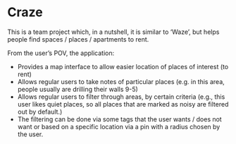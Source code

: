 # Craze
This is a team project which, in a nutshell, it is similar to ‘Waze’, but helps people find spaces / places / apartments to rent.  

From the user’s POV, the application:  
* Provides a map interface to allow easier location of places of interest (to rent)  
* Allows regular users to take notes of particular places (e.g. in this area, people usually are drilling their walls 9-5)  
* Allows regular users to filter through areas, by certain criteria (e.g., this user likes quiet places, so all places that are marked as noisy are filtered out by default.)  
* The filtering can be done via some tags that the user wants / does not want or based on a specific location via a pin with a radius chosen by the user.
